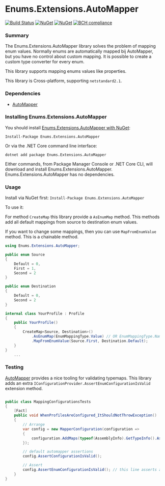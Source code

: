 Enums.Extensions.AutoMapper
===========
[![Build Status](https://ci.appveyor.com/api/projects/status/github/HenkKin/Enums.Extensions.AutoMapper?branch=master&svg=true)](https://ci.appveyor.com/project/HenkKin/Enums-Extensions-AutoMapper) 
[![NuGet](https://img.shields.io/nuget/dt/Enums.Extensions.AutoMapper.svg)](https://www.nuget.org/packages/Enums.Extensions.AutoMapper) 
[![NuGet](https://img.shields.io/nuget/vpre/Enums.Extensions.AutoMapper.svg)](https://www.nuget.org/packages/Enums.Extensions.AutoMapper)
[![BCH compliance](https://bettercodehub.com/edge/badge/HenkKin/Enums.Extensions.AutoMapper?branch=master)](https://bettercodehub.com/)

### Summary

The Enums.Extensions.AutoMapper library solves the problem of mapping enum values. Normally enums are automatically mapped bij AutoMapper, but you have no control about custom mapping. It is possible to create a custom type converter for every enum.

This library supports mapping enums values like properties.

This library is Cross-platform, supporting `netstandard2.1`.

### Dependencies

- [AutoMapper](https://www.nuget.org/packages/AutoMapper/)

### Installing Enums.Extensions.AutoMapper

You should install [Enums.Extensions.AutoMapper with NuGet](https://www.nuget.org/packages/Enums.Extensions.AutoMapper):

    Install-Package Enums.Extensions.AutoMapper

Or via the .NET Core command line interface:

    dotnet add package Enums.Extensions.AutoMapper

Either commands, from Package Manager Console or .NET Core CLI, will download and install Enums.Extensions.AutoMapper. Enums.Extensions.AutoMapper has no dependencies. 

### Usage
Install via NuGet first:
`Install-Package Enums.Extensions.AutoMapper`

To use it:

For method `CreateMap` this library provide a `AsEnumMap` method. This methods add all default mappings from source to destination enum values.

If you want to change some mappings, then you can use `MapFromEnumValue` method. This is a chainable method.

```csharp
using Enums.Extensions.AutoMapper;

public enum Source
{
    Default = 0,
    First = 1,
    Second = 2
}

public enum Destination
{
    Default = 0,
    Second = 2
}

internal class YourProfile : Profile
{
    public YourProfile()
    {
		CreateMap<Source, Destination>()
            .AsEnumMap(EnumMappingType.Value) // OR EnumMappingType.Name
            .MapFromEnumValue(Source.First, Destination.Default); 
    }
}
    ...
```

### Testing

[AutoMapper](https://www.nuget.org/packages/AutoMapper/) provides a nice tooling for validating typemaps. This library adds an extra `IConfigurationProvider.AssertEnumConfigurationIsValid` extension method.

```csharp

public class MappingConfigurationsTests
{
    [Fact]
    public void WhenProfilesAreConfigured_ItShouldNotThrowException()
    {
        // Arrange
        var config = new MapperConfiguration(configuration =>
        {
            configuration.AddMaps(typeof(AssemblyInfo).GetTypeInfo().Assembly);
        });

		// default automapper assertions
        config.AssertConfigurationIsValid();

		// Assert
        config.AssertEnumConfigurationIsValid(); // this line asserts all enum value mapping configs
    }
}
```
